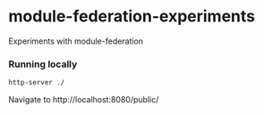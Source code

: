 # module-federation-experiments
Experiments with module-federation

### Running locally

```sh
http-server ./
```

Navigate to http://localhost:8080/public/